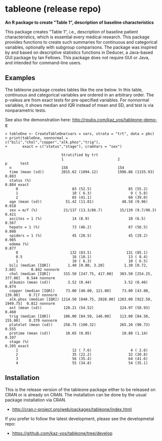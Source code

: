 tableone (release repo)
===============================================================================

**An R package to create "Table 1", description of baseline characteristics**

This package creates "Table 1", i.e., description of baseline patient characteristics, which is essential every medical research. This package provides functions to create such summaries for continuous and categorical variables, optionally with subgroup comparisons. The package was inspired by and based on descriptive statistics functions in Deducer, a Java-based GUI package by Ian Fellows. This package does not require GUI or Java, and intended for command-line users.


Examples
-------------------------------------------------------------------------------

The tableone package creates tables like the one below. In this table, continuous and categorical variables are ordered in an arbitrary order. The p-valeus are from exact tests for pre-specified variables. For nonnormal variables, it shows median and IQR instead of mean and SD, and test is via nonparametric tests.

See also the demonstration here: http://rpubs.com/kaz_yos/tableone-demo-e

```
> tableOne <- CreateTableOne(vars = vars, strata = "trt", data = pbc)
> print(tableOne, nonnormal = c("bili","chol","copper","alk.phos","trig"),
+       exact = c("status","stage"), cramVars = "sex")

                          Stratified by trt
                          1                         2                         p      test
  n                       158                       154
  time (mean (sd))        2015.62 (1094.12)         1996.86 (1155.93)          0.883
  status (%)                                                                   0.884 exact
     0                         83 (52.5)                 85 (55.2)
     1                         10 ( 6.3)                  9 ( 5.8)
     2                         65 (41.1)                 60 (39.0)
  age (mean (sd))           51.42 (11.01)             48.58 (9.96)             0.018
  sex = m/f (%)            21/137 (13.3/86.7)        15/139 (9.7/90.3)         0.421
  ascites = 1 (%)              14 (8.9)                  10 (6.5)              0.567
  hepato = 1 (%)               73 (46.2)                 87 (56.5)             0.088
  spiders = 1 (%)              45 (28.5)                 45 (29.2)             0.985
  edema (%)                                                                    0.877
     0                        132 (83.5)                131 (85.1)
     0.5                       16 (10.1)                 13 ( 8.4)
     1                         10 ( 6.3)                 10 ( 6.5)
  bili (median [IQR])        1.40 [0.80, 3.20]         1.30 [0.72, 3.60]       0.842 nonnorm
  chol (median [IQR])      315.50 [247.75, 417.00]   303.50 [254.25, 377.00]   0.544 nonnorm
  albumin (mean (sd))        3.52 (0.44)               3.52 (0.40)             0.874
  copper (median [IQR])     73.00 [40.00, 121.00]     73.00 [43.00, 139.00]    0.717 nonnorm
  alk.phos (median [IQR]) 1214.50 [840.75, 2028.00] 1283.00 [922.50, 1949.75]  0.812 nonnorm
  ast (mean (sd))          120.21 (54.52)            124.97 (58.93)            0.460
  trig (median [IQR])      106.00 [84.50, 146.00]    113.00 [84.50, 155.00]    0.370 nonnorm
  platelet (mean (sd))     258.75 (100.32)           265.20 (90.73)            0.555
  protime (mean (sd))       10.65 (0.85)              10.80 (1.14)             0.197
  stage (%)                                                                    0.205 exact
     1                         12 ( 7.6)                  4 ( 2.6)
     2                         35 (22.2)                 32 (20.8)
     3                         56 (35.4)                 64 (41.6)
     4                         55 (34.8)                 54 (35.1)
```


Installation
-------------------------------------------------------------------------------

This is the release version of the tableone package either to be released on CRAN or is already on CRAN. The installation can be done by the usual package installation via CRAN.

- http://cran.r-project.org/web/packages/tableone/index.html


If you prefer to follow the latest development, please see the developmetal repo:

- https://github.com/kaz-yos/tableone/tree/develop
